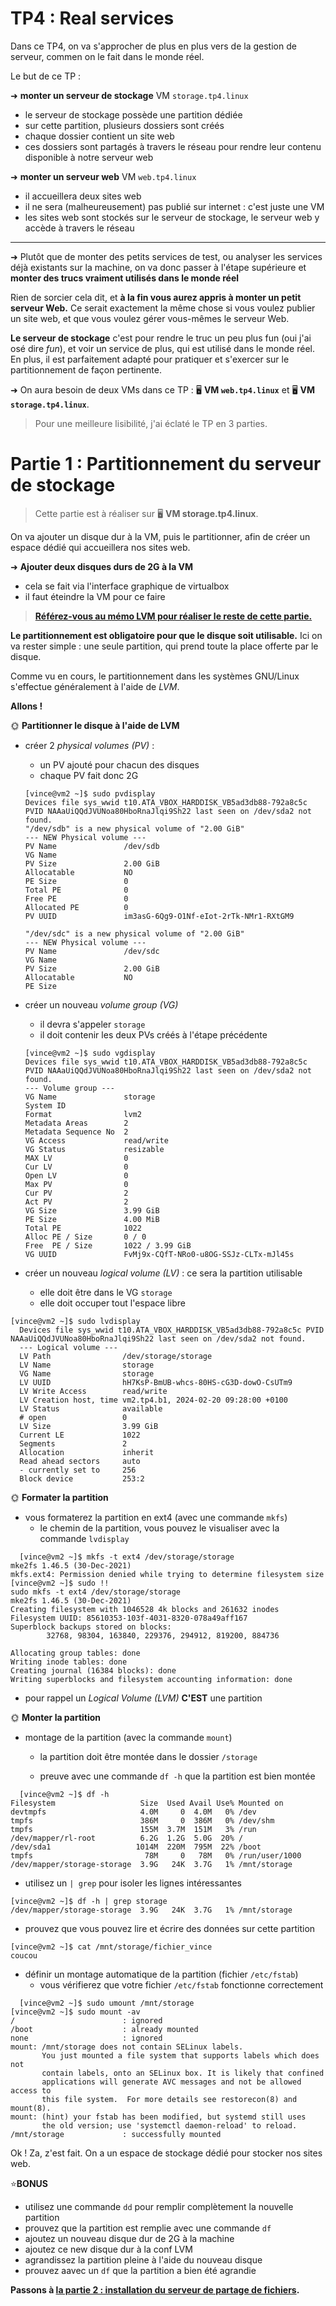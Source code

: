 # TP4 : Real services

Dans ce TP4, on va s'approcher de plus en plus vers de la gestion de serveur, commen on le fait dans le monde réel.

Le but de ce TP :

➜ **monter un serveur de stockage** VM `storage.tp4.linux`

- le serveur de stockage possède une partition dédiée
- sur cette partition, plusieurs dossiers sont créés
- chaque dossier contient un site web
- ces dossiers sont partagés à travers le réseau pour rendre leur contenu disponible à notre serveur web

➜ **monter un serveur web** VM `web.tp4.linux`

- il accueillera deux sites web
- il ne sera (malheureusement) pas publié sur internet : c'est juste une VM
- les sites web sont stockés sur le serveur de stockage, le serveur web y accède à travers le réseau

---

➜ Plutôt que de monter des petits services de test, ou analyser les services déjà existants sur la machine, on va donc passer à l'étape supérieure et **monter des trucs vraiment utilisés dans le monde réel** 

Rien de sorcier cela dit, et **à la fin vous aurez appris à monter un petit serveur Web.** Ce serait exactement la même chose si vous voulez publier un site web, et que vous voulez gérer vous-mêmes le serveur Web.

**Le serveur de stockage** c'est pour rendre le truc un peu plus fun (oui j'ai osé dire *fun*), et voir un service de plus, qui est utilisé dans le monde réel. En plus, il est parfaitement adapté pour pratiquer et s'exercer sur le partitionnement de façon pertinente.

➜ On aura besoin de deux VMs dans ce TP : 🖥️ **VM `web.tp4.linux`** et 🖥️ **VM `storage.tp4.linux`**.

> Pour une meilleure lisibilité, j'ai éclaté le TP en 3 parties.

# Partie 1 : Partitionnement du serveur de stockage

> Cette partie est à réaliser sur 🖥️ **VM storage.tp4.linux**.

On va ajouter un disque dur à la VM, puis le partitionner, afin de créer un espace dédié qui accueillera nos sites web.

➜ **Ajouter deux disques durs de 2G à la VM**

- cela se fait via l'interface graphique de virtualbox
- il faut éteindre la VM pour ce faire

> [**Référez-vous au mémo LVM pour réaliser le reste de cette partie.**](../../../cours/memo/lvm.md)

**Le partitionnement est obligatoire pour que le disque soit utilisable.** Ici on va rester simple : une seule partition, qui prend toute la place offerte par le disque.

Comme vu en cours, le partitionnement dans les systèmes GNU/Linux s'effectue généralement à l'aide de *LVM*.

**Allons !**


🌞 **Partitionner le disque à l'aide de LVM**

- créer 2 *physical volumes (PV)* :
  - un PV ajouté pour chacun des disques
  - chaque PV fait donc 2G

  ```golang
  [vince@vm2 ~]$ sudo pvdisplay
  Devices file sys_wwid t10.ATA_VBOX_HARDDISK_VB5ad3db88-792a8c5c PVID NAAaUiQQdJVUNoa80HboRnaJlqi9Sh22 last seen on /dev/sda2 not found.
  "/dev/sdb" is a new physical volume of "2.00 GiB"
  --- NEW Physical volume ---
  PV Name               /dev/sdb
  VG Name
  PV Size               2.00 GiB
  Allocatable           NO
  PE Size               0
  Total PE              0
  Free PE               0
  Allocated PE          0
  PV UUID               im3asG-6Qg9-O1Nf-eIot-2rTk-NMr1-RXtGM9

  "/dev/sdc" is a new physical volume of "2.00 GiB"
  --- NEW Physical volume ---
  PV Name               /dev/sdc
  VG Name
  PV Size               2.00 GiB
  Allocatable           NO
  PE Size
  ```
- créer un nouveau *volume group (VG)*
  - il devra s'appeler `storage`
  - il doit contenir les deux PVs créés à l'étape précédente

  ```golang
  [vince@vm2 ~]$ sudo vgdisplay
  Devices file sys_wwid t10.ATA_VBOX_HARDDISK_VB5ad3db88-792a8c5c PVID NAAaUiQQdJVUNoa80HboRnaJlqi9Sh22 last seen on /dev/sda2 not found.
  --- Volume group ---
  VG Name               storage
  System ID
  Format                lvm2
  Metadata Areas        2
  Metadata Sequence No  2
  VG Access             read/write
  VG Status             resizable
  MAX LV                0
  Cur LV                0
  Open LV               0
  Max PV                0
  Cur PV                2
  Act PV                2
  VG Size               3.99 GiB
  PE Size               4.00 MiB
  Total PE              1022
  Alloc PE / Size       0 / 0
  Free  PE / Size       1022 / 3.99 GiB
  VG UUID               FvMj9x-CQfT-NRo0-u8OG-SSJz-CLTx-mJl45s
  ```

- créer un nouveau *logical volume (LV)* : ce sera la partition utilisable
  - elle doit être dans le VG `storage`
  - elle doit occuper tout l'espace libre

```golang
[vince@vm2 ~]$ sudo lvdisplay
  Devices file sys_wwid t10.ATA_VBOX_HARDDISK_VB5ad3db88-792a8c5c PVID NAAaUiQQdJVUNoa80HboRnaJlqi9Sh22 last seen on /dev/sda2 not found.
  --- Logical volume ---
  LV Path                /dev/storage/storage
  LV Name                storage
  VG Name                storage
  LV UUID                hH7KsP-BmUB-whcs-80HS-cG3D-dowO-CsUTm9
  LV Write Access        read/write
  LV Creation host, time vm2.tp4.b1, 2024-02-20 09:28:00 +0100
  LV Status              available
  # open                 0
  LV Size                3.99 GiB
  Current LE             1022
  Segments               2
  Allocation             inherit
  Read ahead sectors     auto
  - currently set to     256
  Block device           253:2
  ```


🌞 **Formater la partition**

- vous formaterez la partition en ext4 (avec une commande `mkfs`)
  - le chemin de la partition, vous pouvez le visualiser avec la commande `lvdisplay`
```golang
  [vince@vm2 ~]$ mkfs -t ext4 /dev/storage/storage
mke2fs 1.46.5 (30-Dec-2021)
mkfs.ext4: Permission denied while trying to determine filesystem size
[vince@vm2 ~]$ sudo !!
sudo mkfs -t ext4 /dev/storage/storage
mke2fs 1.46.5 (30-Dec-2021)
Creating filesystem with 1046528 4k blocks and 261632 inodes
Filesystem UUID: 85610353-103f-4031-8320-078a49aff167
Superblock backups stored on blocks:
        32768, 98304, 163840, 229376, 294912, 819200, 884736

Allocating group tables: done
Writing inode tables: done
Creating journal (16384 blocks): done
Writing superblocks and filesystem accounting information: done
``` 

  - pour rappel un *Logical Volume (LVM)* **C'EST** une partition

🌞 **Monter la partition**

- montage de la partition (avec la commande `mount`)
  - la partition doit être montée dans le dossier `/storage`

  - preuve avec une commande `df -h` que la partition est bien montée
```golang
  [vince@vm2 ~]$ df -h
Filesystem                   Size  Used Avail Use% Mounted on
devtmpfs                     4.0M     0  4.0M   0% /dev
tmpfs                        386M     0  386M   0% /dev/shm
tmpfs                        155M  3.7M  151M   3% /run
/dev/mapper/rl-root          6.2G  1.2G  5.0G  20% /
/dev/sda1                   1014M  220M  795M  22% /boot
tmpfs                         78M     0   78M   0% /run/user/1000
/dev/mapper/storage-storage  3.9G   24K  3.7G   1% /mnt/storage
```

  - utilisez un `| grep` pour isoler les lignes intéressantes

```golang
[vince@vm2 ~]$ df -h | grep storage
/dev/mapper/storage-storage  3.9G   24K  3.7G   1% /mnt/storage
```
  - prouvez que vous pouvez lire et écrire des données sur cette partition

  ```golang
[vince@vm2 ~]$ cat /mnt/storage/fichier_vince
coucou
```
- définir un montage automatique de la partition (fichier `/etc/fstab`)
  - vous vérifierez que votre fichier `/etc/fstab` fonctionne correctement

```golang
  [vince@vm2 ~]$ sudo umount /mnt/storage
[vince@vm2 ~]$ sudo mount -av
/                        : ignored
/boot                    : already mounted
none                     : ignored
mount: /mnt/storage does not contain SELinux labels.
       You just mounted a file system that supports labels which does not
       contain labels, onto an SELinux box. It is likely that confined
       applications will generate AVC messages and not be allowed access to
       this file system.  For more details see restorecon(8) and mount(8).
mount: (hint) your fstab has been modified, but systemd still uses
       the old version; use 'systemctl daemon-reload' to reload.
/mnt/storage             : successfully mounted
```

Ok ! Za, z'est fait. On a un espace de stockage dédié pour stocker nos sites web.

⭐**BONUS**

- utilisez une commande `dd` pour remplir complètement la nouvelle partition
- prouvez que la partition est remplie avec une commande `df`
- ajoutez un nouveau disque dur de 2G à la machine
- ajoutez ce new disque dur à la conf LVM
- agrandissez la partition pleine à l'aide du nouveau disque
- prouvez aavec un `df` que la partition a bien été agrandie

**Passons à [la partie 2 : installation du serveur de partage de fichiers](./../part2/README.md).**